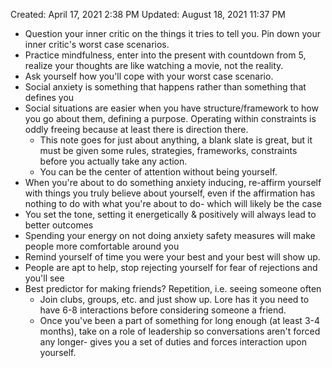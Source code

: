 Created: April 17, 2021 2:38 PM
Updated: August 18, 2021 11:37 PM

- Question your inner critic on the things it tries to tell you. Pin down your inner critic's worst case scenarios.
- Practice mindfulness, enter into the present with countdown from 5, realize your thoughts are like watching a movie, not the reality.
- Ask yourself how you'll cope with your worst case scenario.
- Social anxiety is something that happens rather than something that defines you
- Social situations are easier when you have structure/framework to how you go about them, defining a purpose. Operating within constraints is oddly freeing because at least there is direction there.
    - This note goes for just about anything, a blank slate is great, but it must be given some rules, strategies, frameworks, constraints before you actually take any action.
    - You can be the center of attention without being yourself.
- When you're about to do something anxiety inducing, re-affirm yourself with things you truly believe about yourself, even if the affirmation has nothing to do with what you're about to do- which will likely be the case
- You set the tone, setting it energetically & positively will always lead to better outcomes
- Spending your energy on not doing anxiety safety measures will make people more comfortable around you
- Remind yourself of time you were your best and your best will show up.
- People are apt to help, stop rejecting yourself for fear of rejections and you'll see
- Best predictor for making friends? Repetition, i.e. seeing someone often
    - Join clubs, groups, etc. and just show up. Lore has it you need to have 6-8 interactions before considering someone a friend.
    - Once you've been a part of something for long enough (at least 3-4 months), take on a role of leadership so conversations aren't forced any longer- gives you a set of duties and forces interaction upon yourself.